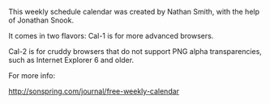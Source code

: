 This weekly schedule calendar was created by Nathan Smith, with the help of Jonathan Snook.

It comes in two flavors: Cal-1 is for more advanced browsers.

Cal-2 is for cruddy browsers that do not support PNG alpha transparencies, such as Internet Explorer 6 and older.

For more info:

http://sonspring.com/journal/free-weekly-calendar
